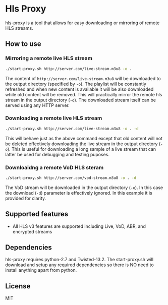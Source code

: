 # Hls Proxy
hls-proxy is a tool that allows for easy downloading or mirroring of remote HLS streams.

## How to use

### Mirroring a remote live HLS stream
```bash
./start-proxy.sh http://server.com/live-stream.m3u8 -o .
```
The content of `http://server.com/live-stream.m3u8` will be downloaded to the output directory (specified by `-o`). The playlist will be constantly refreshed and when new content is available it will be also downloaded while old content will be removed. This will practically mirror the remote hls stream in the output directory (`-o`). The downloaded stream itself can be served using any HTTP server.

### Downloading a remote live HLS stream
```bash
./start-proxy.sh http://server.com/live-stream.m3u8 -o . -d
```
This will behave just as the above command except that old content will not be deleted effectively downloading the live stream in the output directory (`-o`). This is useful for downloading a long sample of a live stream that can latter be used for debugging and testing puposes.

### Downloaidng a remote VoD HLS steram
```bash
./start-proxy.sh http://server.com/vod-stream.m3u8 -o . -d
```
The VoD stream will be downloaded in the output directory (`-o`). In this case the download (`-d`) parameter is effectively ignored. In this example it is provided for clarity.

## Supported features
 * All HLS v3 features are supported including Live, VoD, ABR, and encrypted streams

## Dependencies
hls-proxy requires python-2.7 and Twisted-13.2. The start-proxy.sh will download and setup any required dependencies so there is NO need to install anything apart from python.

## License
MIT

